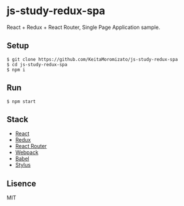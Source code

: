 # js-study-redux-spa
React + Redux + React Router, Single Page Application sample.

## Setup

```
$ git clone https://github.com/KeitaMoromizato/js-study-redux-spa
$ cd js-study-redux-spa
$ npm i
```

## Run

```
$ npm start
```

## Stack

* [React](https://github.com/facebook/react)
* [Redux](https://github.com/reactjs/redux)
* [React Router](https://github.com/reactjs/react-router)
* [Webpack](https://github.com/webpack)
* [Babel](https://github.com/babel/babel)
* [Stylus](https://github.com/stylus/stylus)

## Lisence
MIT
